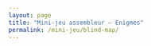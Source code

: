 ```yaml
---
layout: page
title: "Mini-jeu assembleur — Enigmes"
permalink: /mini-jeu/blind-map/
---
```

<html lang="fr">
<head>
    <meta charset="UTF-8">
    <meta name="viewport" content="width=device-width, initial-scale=1.0, user-scalable=no">
    <title>Le Cartographe Aveugle</title>
    <style>
        * {
            margin: 0;
            padding: 0;
            box-sizing: border-box;
            -webkit-tap-highlight-color: transparent;
        }

        body {
            font-family: 'Georgia', serif;
            background: linear-gradient(135deg, #2c3e50 0%, #3498db 100%);
            height: 100vh;
            overflow: hidden;
            color: #2c3e50;
            touch-action: pan-y;
        }

        .container {
            height: 100vh;
            display: flex;
            flex-direction: column;
            position: relative;
            overflow: hidden;
        }

        .header {
            background: linear-gradient(135deg, #34495e 0%, #2c3e50 100%);
            color: #ecf0f1;
            padding: 15px;
            text-align: center;
            flex-shrink: 0;
            box-shadow: 0 2px 10px rgba(0,0,0,0.3);
        }

        .header h1 {
            font-size: 1.5em;
            margin-bottom: 5px;
        }

        .page-indicator {
            font-size: 0.85em;
            opacity: 0.9;
            margin-top: 5px;
        }

        .slider-container {
            flex: 1;
            position: relative;
            overflow: hidden;
        }

        .slides {
            display: flex;
            height: 100%;
            transition: transform 0.4s cubic-bezier(0.4, 0, 0.2, 1);
            will-change: transform;
        }

        .slide {
            min-width: 100%;
            height: 100%;
            overflow-y: auto;
            -webkit-overflow-scrolling: touch;
        }

        /* PAGE 1 - DESCRIPTIONS */
        .descriptions {
            padding: 20px;
            background: #fff;
        }

        .descriptions h2 {
            color: #2c3e50;
            margin-bottom: 15px;
            font-size: 1.3em;
            border-left: 5px solid #e74c3c;
            padding-left: 15px;
        }

        .description-list {
            display: flex;
            flex-direction: column;
            gap: 12px;
        }

        .description-item {
            background: #ecf0f1;
            padding: 15px;
            border-radius: 8px;
            border-left: 4px solid #3498db;
            font-size: 0.9em;
            line-height: 1.5;
            box-shadow: 0 2px 5px rgba(0,0,0,0.1);
        }

        /* PAGE 2 - JEU */
        .game-page {
            display: flex;
            flex-direction: column;
            height: 100%;
            background: #f8f9fa;
        }

        .map-section {
            flex: 1;
            padding: 15px;
            display: flex;
            flex-direction: column;
            overflow: hidden;
        }

        .map-title {
            color: #2c3e50;
            margin-bottom: 10px;
            font-size: 1.1em;
            text-align: center;
        }

        .map-grid {
            display: grid;
            grid-template-columns: repeat(4, 1fr);
            grid-template-rows: repeat(4, 1fr);
            gap: 3px;
            background: #34495e;
            padding: 3px;
            border-radius: 8px;
            aspect-ratio: 1;
            max-width: 100%;
            margin: 0 auto;
            flex-shrink: 0;
        }

        .map-cell {
            background: #ecf0f1;
            display: flex;
            align-items: center;
            justify-content: center;
            font-size: 2em;
            touch-action: none;
            transition: background 0.2s;
            position: relative;
        }

        .map-cell.drag-over {
            background: #d5dbdb;
            box-shadow: inset 0 0 10px rgba(52, 152, 219, 0.5);
        }

        .map-cell.has-element {
            background: #fff;
        }

        .placed-element {
            cursor: pointer;
            touch-action: none;
        }

        .elements-section {
            background: #fff;
            padding: 15px;
            border-top: 3px solid #34495e;
            overflow-x: auto;
            overflow-y: hidden;
            flex-shrink: 0;
        }

        .elements-title {
            color: #2c3e50;
            margin-bottom: 10px;
            font-size: 1em;
            text-align: center;
        }

        .elements-grid {
            display: grid;
            grid-template-columns: repeat(4, 1fr);
            gap: 10px;
            max-width: 500px;
            margin: 0 auto;
        }

        .element {
            background: #fff;
            border: 2px solid #34495e;
            border-radius: 8px;
            padding: 10px;
            text-align: center;
            cursor: move;
            touch-action: none;
            transition: all 0.2s;
            font-size: 1.8em;
            display: flex;
            flex-direction: column;
            align-items: center;
            justify-content: center;
            aspect-ratio: 1;
        }

        .element.dragging {
            opacity: 0.5;
            transform: scale(0.9);
        }

        .element.used {
            opacity: 0.3;
            cursor: not-allowed;
        }

        .element-label {
            display: block;
            font-size: 0.35em;
            margin-top: 5px;
            color: #555;
        }

        .validate-section {
            padding: 15px;
            text-align: center;
            background: #fff;
            border-top: 2px solid #ecf0f1;
        }

        .validate-btn {
            background: linear-gradient(135deg, #e74c3c 0%, #c0392b 100%);
            color: white;
            border: none;
            padding: 15px 40px;
            font-size: 1.2em;
            border-radius: 50px;
            cursor: pointer;
            box-shadow: 0 5px 15px rgba(231, 76, 60, 0.3);
            font-weight: bold;
            touch-action: manipulation;
        }

        .validate-btn:active {
            transform: scale(0.95);
        }

        /* BOUTONS DE NAVIGATION */
        .nav-button {
            position: fixed;
            top: 50%;
            transform: translateY(-50%);
            background: rgba(52, 73, 94, 0.9);
            color: white;
            border: none;
            width: 50px;
            height: 80px;
            font-size: 1.5em;
            cursor: pointer;
            z-index: 100;
            transition: all 0.3s;
            display: flex;
            align-items: center;
            justify-content: center;
            box-shadow: 0 3px 10px rgba(0,0,0,0.3);
        }

        .nav-button:active {
            background: rgba(52, 73, 94, 1);
        }

        .nav-button.left {
            left: 0;
            border-radius: 0 10px 10px 0;
        }

        .nav-button.right {
            right: 0;
            border-radius: 10px 0 0 10px;
        }

        .nav-button:disabled {
            opacity: 0.3;
            cursor: not-allowed;
        }

        /* MODAL RÉSULTAT */
        .result-modal {
            display: none;
            position: fixed;
            top: 0;
            left: 0;
            right: 0;
            bottom: 0;
            background: rgba(0,0,0,0.9);
            z-index: 1000;
            align-items: center;
            justify-content: center;
            padding: 20px;
        }

        .result-modal.show {
            display: flex;
        }

        .result-content {
            background: #fff;
            padding: 30px 20px;
            border-radius: 15px;
            max-width: 500px;
            width: 100%;
            text-align: center;
            box-shadow: 0 10px 50px rgba(0,0,0,0.5);
            max-height: 90vh;
            overflow-y: auto;
        }

        .result-content h2 {
            color: #2c3e50;
            margin-bottom: 15px;
            font-size: 1.5em;
        }

        .score {
            font-size: 3em;
            color: #e74c3c;
            margin: 15px 0;
            font-weight: bold;
        }

        .score-message {
            font-size: 1em;
            margin: 15px 0;
            color: #555;
        }

        .encrypted-message {
            background: #ecf0f1;
            padding: 15px;
            border-radius: 10px;
            margin: 20px 0;
            font-family: 'Courier New', monospace;
            border-left: 5px solid #3498db;
            text-align: left;
            word-wrap: break-word;
            font-size: 0.85em;
        }

        .close-btn {
            background: #3498db;
            color: white;
            border: none;
            padding: 12px 30px;
            border-radius: 25px;
            cursor: pointer;
            font-size: 1.1em;
            margin-top: 15px;
        }

        /* DRAG VISUAL FEEDBACK */
        .drag-ghost {
            position: fixed;
            pointer-events: none;
            z-index: 1000;
            font-size: 2.5em;
            opacity: 0.8;
            transform: translate(-50%, -50%);
        }
    </style>
</head>
<body>
    <div class="container">
        <div class="header">
            <h1>🗺️ Le Cartographe Aveugle</h1>
            <div class="page-indicator" id="pageIndicator">Page 1/2 - Descriptions</div>
        </div>

        <button class="nav-button left" id="prevBtn" disabled>‹</button>
        <button class="nav-button right" id="nextBtn">›</button>

        <div class="slider-container">
            <div class="slides" id="slides">
                <!-- SLIDE 1 - DESCRIPTIONS -->
                <div class="slide">
                    <div class="descriptions">
                        <h2>📜 Descriptions du Territoire</h2>
                        <div class="description-list">
                            <div class="description-item">Une masse d'eau coule du septentrion vers le couchant</div>
                            <div class="description-item">L'habitat principal se trouve dans les terres orientales, loin des berges</div>
                            <div class="description-item">Une haute formation rocheuse se dresse dans l'angle supérieur gauche</div>
                            <div class="description-item">La densité végétale se concentre entre l'élévation et le cours d'eau</div>
                            <div class="description-item">Un édifice sacré marque le centre des habitations</div>
                            <div class="description-item">Les parcelles agricoles occupent la partie méridionale du territoire</div>
                            <div class="description-item">Un passage permet de traverser l'obstacle aquatique</div>
                            <div class="description-item">Un lieu d'échange se situe aux confins du territoire habité</div>
                            <div class="description-item">Des vestiges du passé reposent dans l'angle opposé à l'élévation</div>
                            <div class="description-item">Un mécanisme hydraulique fonctionne proche de la rive</div>
                            <div class="description-item">Des habitations modestes bordent le chemin principal</div>
                            <div class="description-item">Un espace boisé plus petit se trouve au sud des grandes cultures</div>
                            <div class="description-item">Une tour de guet observe depuis les hauteurs rocheuses</div>
                            <div class="description-item">Un puits communal se trouve au cœur du village</div>
                            <div class="description-item">Des animaux paissent dans les prairies occidentales</div>
                            <div class="description-item">Un sentier sinueux relie tous les points remarquables du territoire</div>
                        </div>
                    </div>
                </div>

                <!-- SLIDE 2 - JEU -->
                <div class="slide">
                    <div class="game-page">
                        <div class="map-section">
                            <h3 class="map-title">🗺️ Votre Carte (4×4)</h3>
                            <div class="map-grid" id="mapGrid"></div>
                        </div>

                        <div class="elements-section">
                            <h4 class="elements-title">🎨 Éléments à Placer</h4>
                            <div class="elements-grid" id="elementsGrid">
                                <div class="element" data-type="river">🌊<span class="element-label">Rivière</span></div>
                                <div class="element" data-type="mountain">⛰️<span class="element-label">Montagne</span></div>
                                <div class="element" data-type="forest">🌲<span class="element-label">Forêt</span></div>
                                <div class="element" data-type="village">🏘️<span class="element-label">Village</span></div>
                                <div class="element" data-type="church">⛪<span class="element-label">Église</span></div>
                                <div class="element" data-type="field">🌾<span class="element-label">Champ</span></div>
                                <div class="element" data-type="bridge">🌉<span class="element-label">Pont</span></div>
                                <div class="element" data-type="market">🏪<span class="element-label">Marché</span></div>
                                <div class="element" data-type="ruins">🏛️<span class="element-label">Ruines</span></div>
                                <div class="element" data-type="mill">⚙️<span class="element-label">Moulin</span></div>
                                <div class="element" data-type="house">🏠<span class="element-label">Maisons</span></div>
                                <div class="element" data-type="trees">🌳<span class="element-label">Bosquet</span></div>
                                <div class="element" data-type="tower">🗼<span class="element-label">Tour</span></div>
                                <div class="element" data-type="well">🪣<span class="element-label">Puits</span></div>
                                <div class="element" data-type="animals">🐄<span class="element-label">Bétail</span></div>
                                <div class="element" data-type="path">🛤️<span class="element-label">Sentier</span></div>
                            </div>
                        </div>

                        <div class="validate-section">
                            <button class="validate-btn" id="validateBtn">✨ Valider ma Carte</button>
                        </div>
                    </div>
                </div>
            </div>
        </div>
    </div>

    <div class="result-modal" id="resultModal">
        <div class="result-content">
            <h2>🎯 Résultat</h2>
            <div class="score" id="scoreDisplay"></div>
            <p class="score-message" id="scoreMessage"></p>
            <div class="encrypted-message" id="encryptedMessage"></div>
            <button class="close-btn" id="closeBtn">Recommencer</button>
        </div>
    </div>

    <script>
        // Solution correcte (grille 4x4)
        const correctMap = {
            '0-0': 'mountain', '0-1': 'river', '0-2': 'forest', '0-3': 'village',
            '1-0': 'tower', '1-1': 'bridge', '1-2': 'path', '1-3': 'church',
            '2-0': 'animals', '2-1': 'mill', '2-2': 'house', '2-3': 'well',
            '3-0': 'field', '3-1': 'trees', '3-2': 'market', '3-3': 'ruins'
        };

        const playerMap = {};
        let currentSlide = 0;
        let draggedElement = null;
        let draggedFromCell = null;
        let touchStartX = 0;
        let touchStartY = 0;
        let dragGhost = null;

        // Créer la grille 4x4
        const mapGrid = document.getElementById('mapGrid');
        for (let i = 0; i < 16; i++) {
            const cell = document.createElement('div');
            cell.className = 'map-cell';
            cell.dataset.row = Math.floor(i / 4);
            cell.dataset.col = i % 4;
            mapGrid.appendChild(cell);
        }

        // Navigation entre slides
        const slides = document.getElementById('slides');
        const prevBtn = document.getElementById('prevBtn');
        const nextBtn = document.getElementById('nextBtn');
        const pageIndicator = document.getElementById('pageIndicator');

        function updateSlide() {
            slides.style.transform = `translateX(-${currentSlide * 100}%)`;
            prevBtn.disabled = currentSlide === 0;
            nextBtn.disabled = currentSlide === 1;
            
            if (currentSlide === 0) {
                pageIndicator.textContent = 'Page 1/2 - Descriptions';
            } else {
                pageIndicator.textContent = 'Page 2/2 - Carte';
            }
        }

        prevBtn.addEventListener('click', () => {
            if (currentSlide > 0) {
                currentSlide--;
                updateSlide();
            }
        });

        nextBtn.addEventListener('click', () => {
            if (currentSlide < 1) {
                currentSlide++;
                updateSlide();
            }
        });

        // Support tactile pour drag & drop
        function createDragGhost(emoji) {
            const ghost = document.createElement('div');
            ghost.className = 'drag-ghost';
            ghost.textContent = emoji;
            document.body.appendChild(ghost);
            return ghost;
        }

        // Touch handlers pour les éléments
        document.querySelectorAll('.element').forEach(element => {
            element.addEventListener('touchstart', (e) => {
                if (element.classList.contains('used')) return;
                
                e.preventDefault();
                draggedElement = element;
                draggedFromCell = null;
                element.classList.add('dragging');
                
                const emoji = element.textContent.trim().split('\n')[0];
                dragGhost = createDragGhost(emoji);
                
                const touch = e.touches[0];
                dragGhost.style.left = touch.clientX + 'px';
                dragGhost.style.top = touch.clientY + 'px';
            }, { passive: false });
        });

        document.addEventListener('touchmove', (e) => {
            if (!draggedElement || !dragGhost) return;
            e.preventDefault();
            
            const touch = e.touches[0];
            dragGhost.style.left = touch.clientX + 'px';
            dragGhost.style.top = touch.clientY + 'px';
            
            // Highlight cell under touch
            const element = document.elementFromPoint(touch.clientX, touch.clientY);
            document.querySelectorAll('.map-cell').forEach(c => c.classList.remove('drag-over'));
            if (element && element.classList.contains('map-cell')) {
                element.classList.add('drag-over');
            }
        }, { passive: false });

        document.addEventListener('touchend', (e) => {
            if (!draggedElement) return;
            
            const touch = e.changedTouches[0];
            const element = document.elementFromPoint(touch.clientX, touch.clientY);
            
            if (element && element.classList.contains('map-cell')) {
                placeElement(element);
            }
            
            draggedElement.classList.remove('dragging');
            if (dragGhost) {
                dragGhost.remove();
                dragGhost = null;
            }
            document.querySelectorAll('.map-cell').forEach(c => c.classList.remove('drag-over'));
            draggedElement = null;
        });

        // Desktop drag & drop
        document.querySelectorAll('.element').forEach(element => {
            element.addEventListener('dragstart', (e) => {
                if (element.classList.contains('used')) {
                    e.preventDefault();
                    return;
                }
                draggedElement = element;
                draggedFromCell = null;
                element.classList.add('dragging');
            });

            element.addEventListener('dragend', () => {
                element.classList.remove('dragging');
            });
        });

        document.querySelectorAll('.map-cell').forEach(cell => {
            cell.addEventListener('dragover', (e) => {
                e.preventDefault();
                cell.classList.add('drag-over');
            });

            cell.addEventListener('dragleave', () => {
                cell.classList.remove('drag-over');
            });

            cell.addEventListener('drop', (e) => {
                e.preventDefault();
                cell.classList.remove('drag-over');
                if (draggedElement) {
                    placeElement(cell);
                }
            });
        });

        function placeElement(cell) {
            const row = cell.dataset.row;
            const col = cell.dataset.col;
            const key = `${row}-${col}`;

            // Retirer ancien élément si existant
            if (cell.querySelector('.placed-element')) {
                const oldElement = cell.querySelector('.placed-element');
                const oldType = oldElement.dataset.type;
                delete playerMap[key];
                
                document.querySelectorAll('.element').forEach(el => {
                    if (el.dataset.type === oldType && el.classList.contains('used')) {
                        el.classList.remove('used');
                    }
                });
            }

            if (draggedFromCell) {
                delete playerMap[draggedFromCell];
            }

            const type = draggedElement.dataset.type;
            const emoji = draggedElement.textContent.trim().split('\n')[0];
            
            cell.innerHTML = `<span class="placed-element" data-type="${type}">${emoji}</span>`;
            cell.classList.add('has-element');
            playerMap[key] = type;

            if (!draggedFromCell) {
                draggedElement.classList.add('used');
            }

            // Support pour déplacer les éléments placés
            const placedElement = cell.querySelector('.placed-element');
            placedElement.addEventListener('touchstart', (e) => {
                e.preventDefault();
                draggedElement = document.querySelector(`.element[data-type="${type}"]`);
                draggedFromCell = key;
                const emoji = placedElement.textContent;
                dragGhost = createDragGhost(emoji);
                const touch = e.touches[0];
                dragGhost.style.left = touch.clientX + 'px';
                dragGhost.style.top = touch.clientY + 'px';
            }, { passive: false });
        }

        // Validation
        document.getElementById('validateBtn').addEventListener('click', () => {
            const placedCount = Object.keys(playerMap).length;
            
            if (placedCount === 0) {
                alert('Veuillez placer au moins un élément !');
                return;
            }

            let correctPlacements = 0;
            const totalCorrect = 16;

            for (let key in correctMap) {
                if (playerMap[key] === correctMap[key]) {
                    correctPlacements++;
                }
            }

            const score = Math.round((correctPlacements / totalCorrect) * 100);
            
            const messages = {
                90: "Fydqmmfou! Mf dpef: DBSUPHSBQIF.EJWJO.NBJUSF - Wvpvt êuft ejwjo!",
                70: "Usès cjfo! Tfdsfu: FYQMPSF.TBHF.DIBSUF - Tbhfttf sfnbsrvbcmf!",
                50: "Dpssfdu! Joejdf: QBSDPVST.GPSUOVF.OPSF - Dpoujovf{ bjotj!",
                30: "Effcvu! Hjqqjdf: OPSF.PVFTU.NZTUFFSF - Sffybnjof{ mft joejdft!",
                0: "Fouubujwf! Dpef: DBSUF.SFOWFSTF.DIPNJFOG - Sfupvsof{ bvy cbtft!"
            };

            let encryptedMsg = messages[0];
            if (score >= 90) encryptedMsg = messages[90];
            else if (score >= 70) encryptedMsg = messages[70];
            else if (score >= 50) encryptedMsg = messages[50];
            else if (score >= 30) encryptedMsg = messages[30];

            let scoreMsg = "";
            if (score >= 90) scoreMsg = "Exceptionnel ! Cartographe légendaire !";
            else if (score >= 70) scoreMsg = "Très bien ! Sens de l'orientation remarquable !";
            else if (score >= 50) scoreMsg = "Correct ! Quelques ajustements nécessaires.";
            else if (score >= 30) scoreMsg = "Potentiel présent, révision nécessaire...";
            else scoreMsg = "Le chemin est encore long, courage !";

            document.getElementById('scoreDisplay').textContent = `${score}%`;
            document.getElementById('scoreMessage').textContent = scoreMsg;
            document.getElementById('encryptedMessage').innerHTML = `
                <strong>📜 Message Crypté :</strong><br><br>
                ${encryptedMsg}<br><br>
                <small style="color: #7f8c8d;">Indice : César (-1)</small>
            `;

            document.getElementById('resultModal').classList.add('show');
        });

        document.getElementById('closeBtn').addEventListener('click', () => {
            location.reload();
        });
    </script>
</body>
</html>
